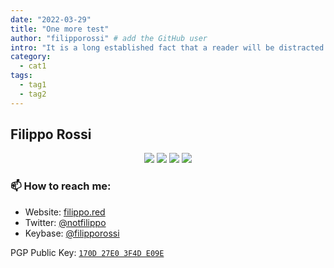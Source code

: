 ```yaml
---
date: "2022-03-29"
title: "One more test"
author: "filipporossi" # add the GitHub user
intro: "It is a long established fact that a reader will be distracted by the readable content of a page when looking at its layout."
category:
  - cat1
tags:
  - tag1
  - tag2
---
```


## Filippo Rossi

<p align="center">
  <img src="https://img.shields.io/badge/last%20major%20release-aug.%202000-important" />
  <img src="https://img.shields.io/badge/unminified%20size-6%20feet%206%20inches-informational" />
  <img src="https://img.shields.io/badge/vulnerabilities-high-critical" />
  <img src="https://img.shields.io/badge/code%20quality-A%20for%20effort-success" />
</p>

### 📫 How to reach me:

- Website: [filippo.red](https://filippo.red/)
- Twitter: [@notfilippo](https://twitter.com/notfilippo)
- Keybase: [@filipporossi](https://keybase.io/filipporossi)

PGP Public Key: [`170D 27E0 3F4D E09E`](https://keybase.io/filipporossi/pgp_keys.asc)
